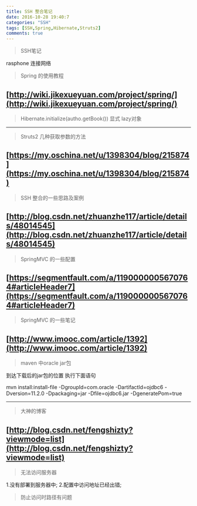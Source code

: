 ```yaml
---
title: SSH 整合笔记
date: 2016-10-28 19:40:7
categories: "SSH" 
tags: [SSH,Spring,Hibernate,Struts2]
comments: true
---
```

> SSH笔记

rasphone  连接网络

>Spring 的使用教程


[http://wiki.jikexueyuan.com/project/spring/](http://wiki.jikexueyuan.com/project/spring/) 
----------

<!--more-->

> Hibernate.initialize(autho.getBook()) 显式 lazy对象


----------

> Struts2 几种获取参数的方法 
>
[https://my.oschina.net/u/1398304/blog/215874](https://my.oschina.net/u/1398304/blog/215874)
----------

> SSH 整合的一些思路及案例
> 
[http://blog.csdn.net/zhuanzhe117/article/details/48014545](http://blog.csdn.net/zhuanzhe117/article/details/48014545)
----------

> SpringMVC 的一些配置
> 
[https://segmentfault.com/a/1190000005670764#articleHeader7](https://segmentfault.com/a/1190000005670764#articleHeader7)
----------

> SpringMVC 的一些笔记
> 
[http://www.imooc.com/article/1392](http://www.imooc.com/article/1392)
----------

> maven 中oracle jar包


到达下载后的jar包的位置 执行下面语句

mvn install:install-file -DgroupId=com.oracle -DartifactId=ojdbc6 -Dversion=11.2.0 -Dpackaging=jar -Dfile=ojdbc6.jar -DgeneratePom=true 

----------

> 大神的博客

[http://blog.csdn.net/fengshizty?viewmode=list](http://blog.csdn.net/fengshizty?viewmode=list)
----------

> 无法访问服务器

1.没有部署到服务器中;
2.配置中访问地址已经出错;

> 防止访问时路径有问题
    <base href="${pageContext.request.scheme}://${pageContext.request.serverName}:${pageContext.request.serverPort}${pageContext.request.contextPath}/">

